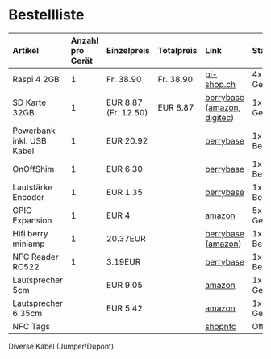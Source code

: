 # Bestellliste
Artikel | Anzahl pro Gerät | Einzelpreis | Totalpreis | Link | Status
:- | :- | :- | :- | :- | :-
Raspi 4 2GB | 1 | Fr. 38.90 | Fr. 38.90| [pi-shop.ch](https://www.pi-shop.ch/raspberry-pi-4-model-b-2gb) | 4x Geliefert
SD Karte 32GB | 1 | EUR 8.87 (Fr. 12.50) | EUR 8.87 | [berrybase](https://www.berrybase.de/raspberry-pi-co/raspberry-pi/speicherkarten/sandisk-extreme-micro-sdhc-a1-uhs-i-u3-speicherkarte-43-adapter-32gb?c=347) ([amazon](https://www.amazon.de/SanDisk-Extreme-microSDHC-Speicherkarte-SD-Adapter/dp/B06XWMQ81P/ref=sr_1_2?__mk_de_DE=ÅMÅŽÕÑ&dchild=1&keywords=sandisk+extreme+32gb&qid=1607455423&sr=8-2), [digitec](https://www.digitec.ch/de/s1/product/sandisk-extreme-microsd-a1-microsdhc-32gb-u3-uhs-i-speicherkarte-6405532)) | 1x Geliefert
Powerbank inkl. USB Kabel | 1 | EUR 20.92 | | [berrybase](https://www.berrybase.de/raspberry-pi-co/raspberry-pi/stromversorgung/powerbanks-mobile-akkus/quickcharge-powerbank-mit-qc3.0-und-usb-c-15.000-mah-schwarz-grau) | 1x Bestellt
OnOffShim | 1 | EUR 6.30 | | [berrybase](https://www.berrybase.de/raspberry-pi-co/raspberry-pi/gpio-hats-phats/power-management/onoff-shim-f-252-r-raspberry-pi) | 1x Bestellt
Lautstärke Encoder | 1 | EUR 1.35 | | [berrybase](https://www.berrybase.de/bauelemente/passive-bauelemente/potentiometer/drehimpulsgeber/drehregler/rotary-encoder-mit-breakoutboard) | 1x  Bestellt
GPIO Expansion | 1 | EUR 4 | | [amazon](https://www.amazon.de/gp/product/B07TZGC941/ref=as_li_ss_tl?ie=UTF8&psc=1&linkCode=sl1&tag=splittitde-21&linkId=f1741cf709be81926e59e5d395048b4c&language=de_DE) | 5x Geliefert
Hifi berry miniamp | 1 | 20.37EUR| | [berrybase](https://www.berrybase.de/raspberry-pi-co/raspberry-pi/gpio-hats-phats/audio/hifiberry-miniamp) ([amazon](https://www.amazon.de/HiFiBerry-MiniAmp-grün/dp/B01NBAY8B0/ref=sr_1_2?__mk_de_DE=ÅMÅŽÕÑ&crid=183X54NM6A72V&dchild=1&keywords=hifiberry+mini&qid=1607666636&sprefix=hifi+berr%2Caps%2C176&sr=8-2)) | 1x Bestellt
NFC Reader RC522  | 1 | 3.19EUR | | [berrybase](https://www.berrybase.de/raspberry-pi-co/sensoren-module/rfid-nfc/rfid-leseger-228-t-mit-spi-schnittstelle-inkl.-karte-dongle) | 1x Bestellt
Lautsprecher 5cm | | EUR 9.05 | | [amazon](https://www.amazon.de/gp/product/B004GA0LN6/ref=ppx_yo_dt_b_asin_title_o00_s00?ie=UTF8&psc=1) | 1x Geliefert
Lautsprecher 6.35cm | | EUR 5.42 | | [amazon](https://www.amazon.de/gp/product/B004GA0LN6/ref=ppx_yo_dt_b_asin_title_o00_s00?ie=UTF8&psc=1) | 1x Geliefert
NFC Tags | | | | [shopnfc](https://www.shopnfc.com/de/7-nfc-stickers) | Offen

Diverse Kabel (Jumper/Dupont)